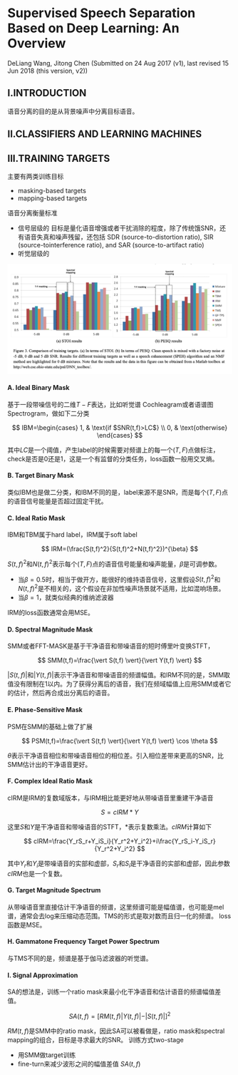 



# Supervised Speech Separation Based on Deep Learning: An Overview

DeLiang Wang, Jitong Chen
(Submitted on 24 Aug 2017 (v1), last revised 15 Jun 2018 (this version, v2))

## I.INTRODUCTION
语音分离的目的是从背景噪声中分离目标语音。



## II.CLASSIFIERS AND LEARNING MACHINES



## III.TRAINING TARGETS
主要有两类训练目标
- masking-based targets
- mapping-based targets

语音分离衡量标准
- 信号层级的
目标是量化语音增强或者干扰消除的程度，除了传统饿SNR，还有语音失真和噪声残留，还包括 SDR (source-to-distortion ratio), SIR (source-tointerference ratio), and SAR (source-to-artifact ratio)
- 听觉层级的

![](/assets/Supervised-Speech-Separation-Based-on-Deep-Learning-An-Overview/training_targets.png)

#### A. Ideal Binary Mask
基于一段带噪信号的二维$T-F$表达，比如听觉谱 Cochleagram或者语谱图 Spectrogram，做如下二分类

$$
IBM=\begin{cases}
     1,  & \text{if $SNR(t,f)>LC$} \\
     0, & \text{otherwise}
     \end{cases}
$$

其中$LC$是一个阈值，产生label的时候需要对频谱上的每一个$(T,F)$点做标注，check是否是0还是1，这是一个有监督的分类任务，loss函数一般用交叉熵。

#### B. Target Binary Mask
类似IBM也是做二分类，和IBM不同的是，label来源不是SNR，而是每个$(T,F)$点的语音信号能量是否超过固定干扰。

#### C. Ideal Ratio Mask
IBM和TBM属于hard label，IRM属于soft label

$$
IRM=(\frac{S(t,f)^2}{S(t,f)^2+N(t,f)^2})^{\beta}
$$

$S(t,f)^2$和$N(t,f)^2$表示每个$(T,F)$点的语音信号能量和噪声能量，$\beta$是可调参数。
- 当$\beta=0.5$时，相当于做开方，能很好的维持语音信号，这里假设$S(t,f)^2$和$N(t,f)^2$是不相关的，这个假设在非加性噪声场景就不适用，比如混响场景。
- 当$\beta=1$，就类似经典的维纳滤波器

IRM的loss函数通常会用MSE。

#### D. Spectral Magnitude Mask
SMM或者FFT-MASK是基于干净语音和带噪语音的短时傅里叶变换STFT，

$$
SMM(t,f)=\frac{\vert S(t,f) \vert}{\vert Y(t,f) \vert}
$$

$\vert S(t,f) \vert$和$\vert Y(t,f) \vert$表示干净语音和带噪语音的频谱幅值。和IRM不同的是，SMM取值没有限制在1以内。为了获得分离后的语音，我们在频域幅值上应用SMM或者它的估计，然后再合成出分离后的语音。

#### E. Phase-Sensitive Mask
PSM在SMM的基础上做了扩展

$$
PSM(t,f)=\frac{\vert S(t,f) \vert}{\vert Y(t,f) \vert} \cos \theta
$$

$\theta$表示干净语音相位和带噪语音相位的相位差。引入相位差带来更高的SNR，比SMM估计出的干净语音更好。

#### F. Complex Ideal Ratio Mask
cIRM是IRM的复数域版本，与IRM相比能更好地从带噪语音里重建干净语音

$$
S=cIRM * Y
$$

这里$S$和$Y$是干净语音和带噪语音的STFT，$*$表示复数乘法。*cIRM*计算如下

$$
cIRM=\frac{Y_rS_r+Y_iS_i}{Y_r^2+Y_i^2}+i\frac{Y_rS_i-Y_iS_r}{Y_r^2+Y_i^2}
$$

其中$Y_r$和$Y_i$是带噪语音的实部和虚部，$S_r$和$S_i$是干净语音的实部和虚部，因此参数$cIRM$也是一个复数。

#### G. Target Magnitude Spectrum
从带噪语音里直接估计干净语音的频谱，这里频谱可能是幅值谱，也可能是mel谱，通常会去log来压缩动态范围。TMS的形式是取对数而且归一化的频谱。
loss函数是MSE。

#### H. Gammatone Frequency Target Power Spectrum
与TMS不同的是，频谱是基于伽马滤波器的听觉谱。

#### I. Signal Approximation
SA的想法是，训练一个ratio mask来最小化干净语音和估计语音的频谱幅值差值。

$$
SA(t,f)=[RM(t,f)\vert Y(t,f) \vert - \vert S(t,f) \vert]^2
$$

$RM(t,f)$是SMM中的ratio mask，因此SA可以被看做是，ratio mask和spectral mapping的组合，目标是寻求最大的SNR。
训练方式two-stage
- 用SMM做target训练
- fine-turn来减少波形之间的幅值差值 $SA(t,f)$












